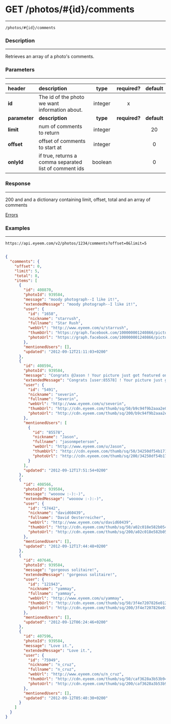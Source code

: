# GET /photos/#{id}/comments  
***
`/photos/#{id}/comments`

### Description
***
Retrieves an array of a photo's comments.

### Parameters
***

|header| description| type |required? |default|
|:---------|:--------------|:----------:|:------------:|:------------:|
|**id**|The id of the photo we want information about.|integer|x||
|**parameter**| **description**| **type** |**required?** |**default**|
|**limit**|num of comments to return|integer||20|
|**offset**|offset of comments to start at|integer||0|
|**onlyId**|if true, returns a comma separated list of comment ids|boolean||0|

### Response
***


200 and and a dictionary containing limit, offset, total and an array of comments

[Errors](../../resources/errors.md#files)
### Examples
***

`https://api.eyeem.com/v2/photos/1234/comments?offset=0&limit=5`

```json

{
  "comments": {
    "offset": 0,
    "limit": 5,
    "total": 8,
    "items": [
      {
        "id": 408870,
        "photoId": 939584,
        "message": "moody photograph--I like it!",
        "extendedMessage": "moody photograph--I like it!",
        "user": {
          "id": "1658",
          "nickname": "starrush",
          "fullname": "Star Rush",
          "webUrl": "http://www.eyeem.com/u/starrush",
          "thumbUrl": "https://graph.facebook.com/100000001240866/picture?type=square",
          "photoUrl": "https://graph.facebook.com/100000001240866/picture?type=large"
        },
        "mentionedUsers": [],
        "updated": "2012-09-12T21:11:03+0200"
      },
      {
        "id": 408594,
        "photoId": 939584,
        "message": "Congrats @Jason ! Your picture just got featured on "In 24 Pictures Around the World". Check it out on the EyeEm blog!",
        "extendedMessage": "Congrats [user:85578] ! Your picture just got featured on "In 24 Pictures Around the World". Check it out on the EyeEm blog!",
        "user": {
          "id": "5491",
          "nickname": "severin",
          "fullname": "Severin",
          "webUrl": "http://www.eyeem.com/u/severin",
          "thumbUrl": "http://cdn.eyeem.com/thumb/sq/50/b9c94f9b2aaa2e0445816f21593035cdc997f53e.jpg",
          "photoUrl": "http://cdn.eyeem.com/thumb/sq/200/b9c94f9b2aaa2e0445816f21593035cdc997f53e.jpg"
        },
        "mentionedUsers": [
          {
            "id": "85578",
            "nickname": "Jason",
            "fullname": "jasonmpeterson",
            "webUrl": "http://www.eyeem.com/u/Jason",
            "thumbUrl": "http://cdn.eyeem.com/thumb/sq/50/34250df54b171c0a3e7ff5b7b2baca9a6f91878c.jpg",
            "photoUrl": "http://cdn.eyeem.com/thumb/sq/200/34250df54b171c0a3e7ff5b7b2baca9a6f91878c.jpg"
          }
        ],
        "updated": "2012-09-12T17:51:54+0200"
      },
      {
        "id": 408566,
        "photoId": 939584,
        "message": "woooow :-):-)",
        "extendedMessage": "woooow :-):-)",
        "user": {
          "id": "57442",
          "nickname": "david60439",
          "fullname": "David Oesterreicher",
          "webUrl": "http://www.eyeem.com/u/david60439",
          "thumbUrl": "http://cdn.eyeem.com/thumb/sq/50/a02c018e582b054280466f97045e9fb35746f82f.jpg",
          "photoUrl": "http://cdn.eyeem.com/thumb/sq/200/a02c018e582b054280466f97045e9fb35746f82f.jpg"
        },
        "mentionedUsers": [],
        "updated": "2012-09-12T17:44:48+0200"
      },
      {
        "id": 407646,
        "photoId": 939584,
        "message": "gorgeous solitaire!",
        "extendedMessage": "gorgeous solitaire!",
        "user": {
          "id": "121943",
          "nickname": "yammay",
          "fullname": "yammay",
          "webUrl": "http://www.eyeem.com/u/yammay",
          "thumbUrl": "http://cdn.eyeem.com/thumb/sq/50/3f4e7207826e012c99c9945c61621961975c317a.jpg",
          "photoUrl": "http://cdn.eyeem.com/thumb/sq/200/3f4e7207826e012c99c9945c61621961975c317a.jpg"
        },
        "mentionedUsers": [],
        "updated": "2012-09-12T06:24:46+0200"
      },
      {
        "id": 407596,
        "photoId": 939584,
        "message": "Love it.",
        "extendedMessage": "Love it.",
        "user": {
          "id": "75949",
          "nickname": "n_cruz",
          "fullname": "n_cruz",
          "webUrl": "http://www.eyeem.com/u/n_cruz",
          "thumbUrl": "http://cdn.eyeem.com/thumb/sq/50/caf3628a3b53b94596dcee724a5eb142414e498f.jpg",
          "photoUrl": "http://cdn.eyeem.com/thumb/sq/200/caf3628a3b53b94596dcee724a5eb142414e498f.jpg"
        },
        "mentionedUsers": [],
        "updated": "2012-09-12T05:40:30+0200"
      }
    ]
  }
}

```

 